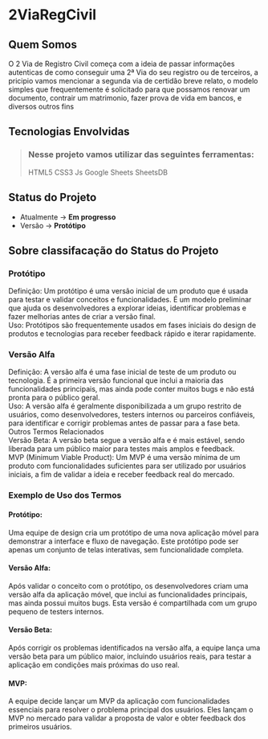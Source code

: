 # **2ViaRegCivil**

## **Quem Somos**

<p>O 2 Via de Registro Civil começa com a ideia de passar informações autenticas de como conseguir uma 2ª Via do seu registro ou de terceiros, a pricipio vamos mencionar a segunda via de certidão breve relato, o modelo simples que frequentemente é solicitado para que possamos renovar um documento, contrair um matrimonio, fazer prova de vida em bancos, e diversos outros fins</p>

## **Tecnologias Envolvidas**

> ### **Nesse projeto vamos utilizar das seguintes ferramentas:**
>
> HTML5
> CSS3
> Js
> Google Sheets
> SheetsDB


 ## **Status do Projeto**

- Atualmente → **Em progresso**
- Versão → **Protótipo**

## **Sobre classifacação do Status do Projeto**


### **Protótipo**

<p>Definição: Um protótipo é uma versão inicial de um produto que é usada para testar e validar conceitos e funcionalidades. É um modelo preliminar que ajuda os desenvolvedores a explorar ideias, identificar problemas e fazer melhorias antes de criar a versão final.<br>
Uso: Protótipos são frequentemente usados em fases iniciais do design de produtos e tecnologias para receber feedback rápido e iterar rapidamente.</p>

### **Versão Alfa**

<p>Definição: A versão alfa é uma fase inicial de teste de um produto ou tecnologia. É a primeira versão funcional que inclui a maioria das funcionalidades principais, mas ainda pode conter muitos bugs e não está pronta para o público geral.<br>
Uso: A versão alfa é geralmente disponibilizada a um grupo restrito de usuários, como desenvolvedores, testers internos ou parceiros confiáveis, para identificar e corrigir problemas antes de passar para a fase beta.<br>
Outros Termos Relacionados<br>
Versão Beta: A versão beta segue a versão alfa e é mais estável, sendo liberada para um público maior para testes mais amplos e feedback.<br>
MVP (Minimum Viable Product): Um MVP é uma versão mínima de um produto com funcionalidades suficientes para ser utilizado por usuários iniciais, a fim de validar a ideia e receber feedback real do mercado.</p>

### **Exemplo de Uso dos Termos**
    
#### **Protótipo:**
<p>Uma equipe de design cria um protótipo de uma nova aplicação móvel para demonstrar a interface e fluxo de navegação. Este protótipo pode ser apenas um conjunto de telas interativas, sem funcionalidade completa.</p>

#### **Versão Alfa:**
<p>Após validar o conceito com o protótipo, os desenvolvedores criam uma versão alfa da aplicação móvel, que inclui as funcionalidades principais, mas ainda possui muitos bugs. Esta versão é compartilhada com um grupo pequeno de testers internos.</p>

#### **Versão Beta:**
<p>Após corrigir os problemas identificados na versão alfa, a equipe lança uma versão beta para um público maior, incluindo usuários reais, para testar a aplicação em condições mais próximas do uso real.</p>

#### **MVP:**
<p>A equipe decide lançar um MVP da aplicação com funcionalidades essenciais para resolver o problema principal dos usuários. Eles lançam o MVP no mercado para validar a proposta de valor e obter feedback dos primeiros usuários.</p>